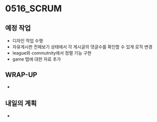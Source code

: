 # 0516_SCRUM

## 예정 작업
- 디자인 작업 수행
- 자유게시판 전체보기 상태에서 각 게시글의 댓글수를 확인할 수 있게 로직 변경
- league와 commutnity에서 정렬 기능 구현
- game 탭에 대한 자료 추가



## WRAP-UP
- 



## 내일의 계획
- 